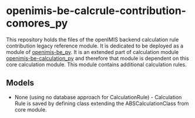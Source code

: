 # openimis-be-calcrule-contribution-comores_py
This repository holds the files of the openIMIS backend calculation rule contribution legacy reference module.
It is dedicated to be deployed as a module of [openimis-be_py](https://github.com/openimis/openimis-be_py). It is an 
extended part of calculation module [openimis-be-calculation_py](https://github.com/openimis/openimis-be-calculation_py) 
and therefore that module is dependent on this core calculation module. This module contains additional calculation rules. 

## Models
  - None (using no database approach for CalculationRule) - Calculation Rule is saved by defining class 
    extending the ABSCalculationClass from core module.
    